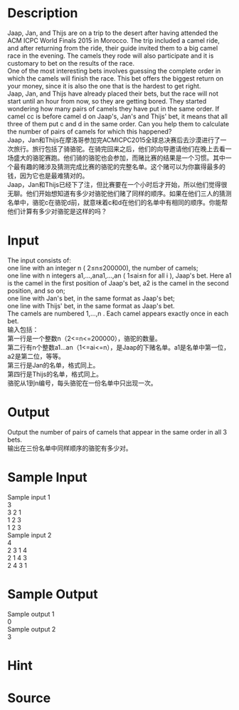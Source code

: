 
# Description

<div class="content"><div>Jaap, Jan, and Thijs are on a trip to the desert after having attended the ACM ICPC World Finals 2015 in Morocco. The trip included a camel ride, and after returning from the ride, their guide invited them to a big camel race in the evening. The camels they rode will also participate and it is customary to bet on the results of the race.</div>
<div>One of the most interesting bets involves guessing the complete order in which the camels will finish the race. This bet offers the biggest return on your money, since it is also the one that is the hardest to get right.</div>
<div></div>
<div>Jaap, Jan, and Thijs have already placed their bets, but the race will not start until an hour from now, so they are getting bored. They started wondering how many pairs of camels they have put in the same order. If camel cc is before camel d on Jaap&#39;s, Jan&#39;s and Thijs&#39; bet, it means that all three of them put c and d in the same order. Can you help them to calculate the number of pairs of camels for which this happened?</div>
<div></div>
<div>Jaap，Jan和Thijs在摩洛哥参加完ACMICPC2015全球总决赛后去沙漠进行了一次旅行。旅行包括了骑骆驼。在骑完回来之后，他们的向导邀请他们在晚上去看一场盛大的骆驼赛跑。他们骑的骆驼也会参加，而赌比赛的结果是一个习惯。其中一个最有趣的赌涉及猜测完成比赛的骆驼的完整名单。这个赌可以为你赢得最多的钱，因为它也是最难猜对的。</div>
<div>Jaap，Jan和Thijs已经下了注，但比赛要在一个小时后才开始，所以他们觉得很无聊。他们开始想知道有多少对骆驼他们赌了同样的顺序。如果在他们三人的猜测名单中，骆驼c在骆驼d前，就意味着c和d在他们的名单中有相同的顺序。你能帮他们计算有多少对骆驼是这样的吗？</div>
<p></p></div>

# Input

<div class="content"><div>The input consists of:</div>
<div>one line with an integer n ( 2≤n≤200000), the number of camels;</div>
<div>one line with n integers a1,…,ana1,…,an ( 1≤ai≤n for all i ), Jaap&#39;s bet. Here a1 is the camel in the first position of Jaap&#39;s bet, a2 is the camel in the second position, and so on;</div>
<div>one line with Jan&#39;s bet, in the same format as Jaap&#39;s bet;</div>
<div>one line with Thijs&#39; bet, in the same format as Jaap&#39;s bet.</div>
<div>The camels are numbered 1,…,n . Each camel appears exactly once in each bet.</div>
<div>输入包括：</div>
<div>第一行是一个整数n（2&lt;=n&lt;=200000），骆驼的数量。</div>
<div>第二行有n个整数a1…an（1&lt;=ai&lt;=n），是Jaap的下赌名单。a1是名单中第一位，a2是第二位，等等。</div>
<div>第三行是Jan的名单，格式同上。</div>
<div>第四行是Thijs的名单，格式同上。</div>
<div>骆驼从1到n编号，每头骆驼在一份名单中只出现一次。</div>
<p></p></div>

# Output

<div class="content"><div>Output the number of pairs of camels that appear in the same order in all 3 bets.</div>
<div>输出在三份名单中同样顺序的骆驼有多少对。</div>
<p></p></div>

# Sample Input

<div class="content"><span class="sampledata">Sample input 1<br/>
3<br/>
3 2 1<br/>
1 2 3<br/>
1 2 3<br/>
Sample input 2<br/>
4<br/>
2 3 1 4<br/>
2 1 4 3<br/>
2 4 3 1</span></div>

# Sample Output

<div class="content"><span class="sampledata">Sample output 1<br/>
0<br/>
Sample output 2<br/>
3<br/>
</span></div>

# Hint

<div class="content"><p></p></div>

# Source

<div class="content"><p><a href="problemset.php?search="></a></p></div>

